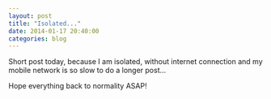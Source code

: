 ```yaml
---
layout: post
title: "Isolated..."
date: 2014-01-17 20:40:00
categories: blog
---
```


Short post today, because I am isolated, without internet connection and my mobile network is so slow to do a longer post...

Hope everything back to normality ASAP!